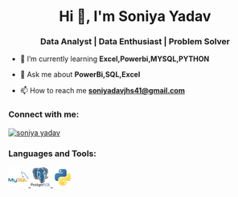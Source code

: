  <h1 align="center">Hi 👋, I'm Soniya Yadav</h1>
<h3 align="center">Data Analyst | Data Enthusiast | Problem Solver</h3>

- 🌱 I’m currently learning **Excel,Powerbi,MYSQL,PYTHON**

- 💬 Ask me about **PowerBi,SQL,Excel**

- 📫 How to reach me **soniyadavjhs41@gmail.com**

<h3 align="left">Connect with me:</h3>
<p align="left">
<a href="https://linkedin.com/in/soniya yadav" target="blank"><img align="center" src="https://raw.githubusercontent.com/rahuldkjain/github-profile-readme-generator/master/src/images/icons/Social/linked-in-alt.svg" alt="soniya yadav" height="30" width="40" /></a>
</p>

<h3 align="left">Languages and Tools:</h3>
<p align="left"> <a href="https://www.mysql.com/" target="_blank" rel="noreferrer"> <img src="https://raw.githubusercontent.com/devicons/devicon/master/icons/mysql/mysql-original-wordmark.svg" alt="mysql" width="40" height="40"/> </a> <a href="https://www.postgresql.org" target="_blank" rel="noreferrer"> <img src="https://raw.githubusercontent.com/devicons/devicon/master/icons/postgresql/postgresql-original-wordmark.svg" alt="postgresql" width="40" height="40"/> </a> <a href="https://www.python.org" target="_blank" rel="noreferrer"> <img src="https://raw.githubusercontent.com/devicons/devicon/master/icons/python/python-original.svg" alt="python" width="40" height="40"/> </a> </p>
